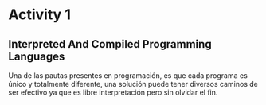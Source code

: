 # Activity 1

## **Interpreted And Compiled Programming Languages**

Una de las pautas presentes en programación, es que cada programa es único y totalmente diferente, una solución puede tener diversos caminos de ser efectivo ya que es libre interpretación pero sin olvidar el fin. 
